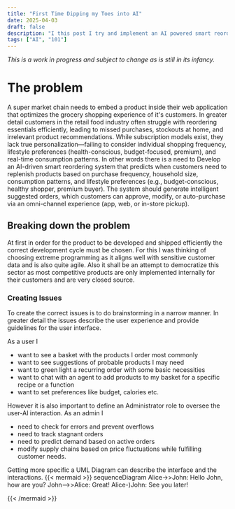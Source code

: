 ```yaml
---
title: "First Time Dipping my Toes into AI"
date: 2025-04-03
draft: false
description: "I this post I try and implement an AI powered smart reordering system to learn how to programmatically manipulate basic AI functionality"
tags: ["AI", "101"]
---
```


*This is a work in progress and subject to change as is still in its infancy.*

# The problem
A super market chain needs to embed a product inside their web application that optimizes the grocery shopping experience of it's customers. In greater detail
customers in the retail food industry often struggle with reordering essentials efficiently, leading to missed purchases, stockouts at home, and irrelevant 
product recommendations. While subscription models exist, they lack true personalization—failing to consider individual shopping frequency, lifestyle preferences
(health-conscious, budget-focused, premium), and real-time consumption patterns. In other words there is a need to Develop an AI-driven smart reordering system 
that predicts when customers need to replenish products based on purchase frequency, household size, consumption patterns, and lifestyle preferences 
(e.g., budget-conscious, healthy shopper, premium buyer). The system should generate intelligent suggested orders, which customers can approve, modify, or
auto-purchase via an omni-channel experience (app, web, or in-store pickup).

## Breaking down the problem
At first in order for the product to be developed and shipped efficiently the correct development cycle must be chosen. For this I was thinking of choosing extreme
programming as it aligns well with sensitive customer data and is also quite agile. Also it shall be an attempt to democratize this sector as most competitive
products are only implemented internally for their customers and are very closed source.

### Creating Issues
To create the correct issues is to do brainstorming in a narrow manner. In greater detail the issues describe the user experience and provide guidelines for the
user interface.

As a user I
- want to see a basket with the products I order most commonly
- want to see suggestions of probable products I may need
- want to green light a recurring order with some basic necessities
- want to chat with an agent to add products to my basket for a specific recipe or a function
- want to set preferences like budget, calories etc.

However it is also important to define an Administrator role to oversee the user-AI interaction.
As an admin I
- need to check for errors and prevent overflows
- need to track stagnant orders
- need to predict demand based on active orders
- modify supply chains based on price fluctuations while fulfilling customer needs.

Getting more specific a UML Diagram can describe the interface and the interactions.
{{< mermaid >}}
sequenceDiagram
    Alice->>John: Hello John, how are you?
    John-->>Alice: Great!
    Alice-)John: See you later!
    
{{< /mermaid >}}
